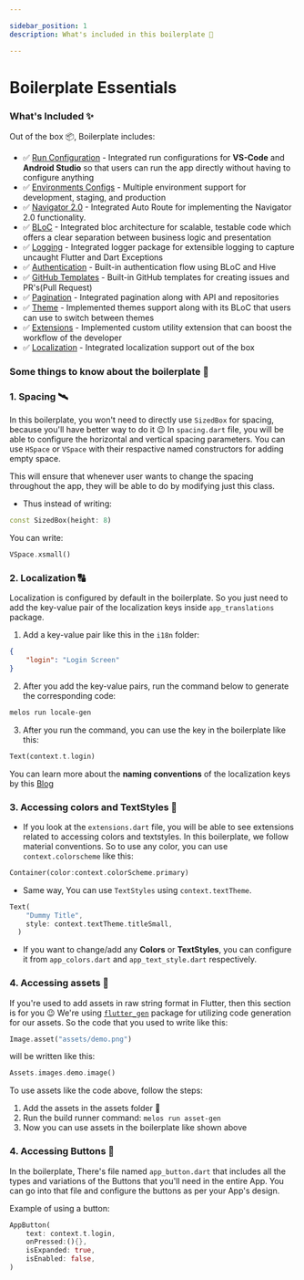 ```yaml
---

sidebar_position: 1
description: What's included in this boilerplate 🌟

---
```


# Boilerplate Essentials


### What's Included ✨

Out of the box 📦, Boilerplate includes:

- ✅ [Run Configuration](https://developer.android.com/studio/run/rundebugconfig) - Integrated run configurations for **VS-Code** and **Android Studio** so that users can run the app directly without having to configure anything
- ✅ [Environments Configs](https://pub.dev/packages/envied) - Multiple environment support for development, staging, and production
- ✅ [Navigator 2.0](https://pub.dev/packages/auto_route) - Integrated Auto Route for implementing the 
Navigator 2.0 functionality.
- ✅ [BLoC](https://pub.dev/packages/flutter_bloc) - Integrated bloc architecture for scalable, testable code which offers a clear separation between business logic and presentation
- ✅ [Logging](https://pub.dev/packages/logger) - Integrated logger package for extensible logging to capture uncaught Flutter and Dart Exceptions
- ✅ [Authentication](https://pub.dev/packages/hive) - Built-in authentication flow using BLoC and Hive
- ✅ [GitHub Templates](https://github.com/7span/flutter-boilerplate-v2) - Built-in GitHub templates for creating issues and PR's(Pull Request)
- ✅ [Pagination](https://github.com/7span/flutter-boilerplate-v2) - Integrated pagination along with API and repositories
- ✅ [Theme](https://github.com/7span/flutter-boilerplate-v2) - Implemented themes support along with its BLoC that users can use to switch between themes
- ✅ [Extensions](https://github.com/7span/flutter-boilerplate-v2) - Implemented custom utility extension that can boost the workflow of the developer
- ✅ [Localization](https://pub.dev/packages/easy_localization) - Integrated localization support out of the box


<!-- ### File and Folder Structure 📁

Here's the complete folder structure of the boilerplate:

```sh
├── .github
│   ├── pull_request_template.md
│   └── ISSUE_TEMPLATE
│       ├── bug_report.md
│       ├── feature_request.md
│       ├── refactor.md
│       └── documentation.md
├── .idea
│   └── runConfigurations
├── .vscode
│   ├── extensions.json
│   └── launch.json
├── apps
│   └── app_core
        ├── android
        ├── ios
        ├── lib
        │   ├── app
        │   │   ├── config
        │   │   ├── helpers
        │   │   ├── observers
        │   │   ├── routes
        │   │   ├── app.dart
        │   │   └── enum.dart
        │   ├── core
        │   │   ├── data
        │   │   │   ├── model
        │   │   │   │   └── notification_user_model.dart
        │   │   │   ├── repository-utils
        │   │   │   └── service
        │   │   │       ├── firebase_crashlytics_service.dart
        │   │   │       ├── hive.service.dart
        │   │   │       └── network_helper_service.dart
        │   │   ├── domain
        │   │   │   ├── validators
        │   │   │   └── bloc
        │   │   │       └── theme_bloc.dart
        │   │   └── presentation
        │   │       ├── screens
        │   │       │   └── error_screen.dart
        │   │       └── widgets
        │   │           ├── app_snackbar.dart
        │   ├── gen
        │   ├── modules
        │   │   └── splash
        │   │       └── splash_screen.dart
        │   │   ├── auth
        │   │   │   ├── repository
        │   │   │   ├── models
        │   │   │   ├── signin
        │   │   │   │   ├── bloc
        │   │   │   │   │   └── login_bloc.dart
        │   │   │   │   └── screens
        │   │   │   │       └── login_screen.dart
        │   │   │   ├── signup
        │   │   ├── home
        │   │   │   ├── bloc
        │   │   │   │   ├── home_event.bloc.dart
        │   │   │   │   ├── home_state.bloc.dart
        │   │   │   │   └── home.bloc.dart
        │   │   │   │── model
        │   │   │   │   └── post_model.dart
        │   │   │   ├── repository
        │   │   │   │   └── home_repository.dart
        │   │   │   ├── screen
        │   │   │   │   └── home_screen.dart
        │   │   └── profile
        │   │       ├── bloc
        │   │       │   ├── profile_bloc.dart
        │   │       │   ├── profile_state.dart
        │   │       │   └── profile_event.dart
        │   │       │── model
        │   │       ├── repository
        │   │       ├── screen
        │   │       │   └── profile_screen.dart
        │   │       └── bottom_navigation_bar.dart
        │   ├── bootstrap.dart
        │   ├── main_development.dart
        │   ├── main_production.dart
        ├── web
        ├── .gitignore
        ├── analysis_options.yaml
        ├── pubspec.lock
        ├── pubspec.yaml
        └── README.md
``` -->

### Some things to know about the boilerplate 📕

### 1. Spacing 🛰️

In this boilerplate, you won't need to directly use `SizedBox` for spacing, because you'll have better way to do it 😉 In `spacing.dart` file, you will be able to configure the horizontal and vertical spacing parameters. You can use `HSpace` or `VSpace` with their respactive named constructors for adding empty space.

This will ensure that whenever user wants to change the spacing throughout the app, they will be able to do by modifying just this class.


- Thus instead of writing:

```dart
const SizedBox(height: 8)
```

You can write:
```dart
VSpace.xsmall()
```

### 2. Localization 🔠

Localization is configured by default in the boilerplate. So you just need to add the key-value pair of the localization keys inside `app_translations` package.

1. Add a key-value pair like this in the `i18n` folder:

```json
{
    "login": "Login Screen"
}
```

2. After you add the key-value pairs, run the command below to generate the corresponding code:

```bash
melos run locale-gen
```


3. After you run the command, you can use the key in the boilerplate like this:

```dart
Text(context.t.login)
```

You can learn more about the **naming conventions** of the localization keys by this [Blog](https://phrase.com/blog/posts/ruby-lessons-learned-naming-and-managing-rails-i18n-keys/)

### 3. Accessing colors and TextStyles 💈

- If you look at the `extensions.dart` file, you will be able to see extensions related to accessing colors and textstyles. In this boilerplate, we follow material conventions. So to use any color, you can use `context.colorscheme` like this:

```dart
Container(color:context.colorScheme.primary)
```

- Same way, You can use `TextStyles` using `context.textTheme`.

```dart
Text(
    "Dummy Title",
    style: context.textTheme.titleSmall,
  )
```

- If you want to change/add any **Colors** or **TextStyles**, you can configure it from `app_colors.dart` and `app_text_style.dart` respectively.

### 4. Accessing assets 📼

If you're used to add assets in raw string format in Flutter, then this section is for you 😉 We're using [`flutter_gen`](https://pub.dev/packages/flutter_gen) package for utilizing code generation for our assets. So the code that you used to write like this:

```dart
Image.asset("assets/demo.png")
```

will be written like this:

```dart
Assets.images.demo.image()
```

To use assets like the code above, follow the steps:

1. Add the assets in the assets folder 🤷
2. Run the build runner command: `melos run asset-gen`
3. Now you can use assets in the boilerplate like shown above


### 4. Accessing Buttons 🔵

In the boilerplate, There's file named `app_button.dart` that includes all the types and variations of the Buttons that you'll need in the entire App. You can go into that file and configure the buttons as per your App's design. 

Example of using a button:

```dart
AppButton(
    text: context.t.login,
    onPressed:(){},
    isExpanded: true,
    isEnabled: false,
)
```
